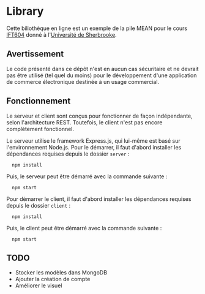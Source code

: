 # Library
Cette biliothèque en ligne est un exemple de la pile MEAN pour le cours [IFT604](https://www.usherbrooke.ca/admission/fiches-cours/IFT604/) donné à l'[Université de Sherbrooke](http://usherbrooke.ca).

## Avertissement
Le code présenté dans ce dépôt n'est en aucun cas sécuritaire et ne devrait pas être utilisé (tel quel du moins) pour le développement d'une application de commerce électronique destinée à un usage commercial.

## Fonctionnement
Le serveur et client sont conçus pour fonctionner de façon indépendante, selon l'architecture REST. Toutefois, le client n'est pas encore complètement fonctionnel.

Le serveur utilise le framework Express.js, qui lui-même est basé sur l'environnement Node.js. Pour le démarrer, il faut d'abord installer les dépendances requises depuis le dossier `server` :
```
  npm install
```

Puis, le serveur peut être démarré avec la commande suivante :
```
  npm start
```

Pour démarrer le client, il faut d'abord installer les dépendances requises depuis le dossier `client` :

```
  npm install
```

Puis, le client peut être démarré avec la commande suivante :
```
  npm start
```

## TODO
* Stocker les modèles dans MongoDB
* Ajouter la création de compte
* Améliorer le visuel
